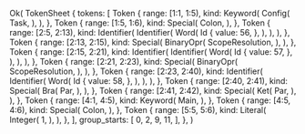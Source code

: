Ok(
    TokenSheet {
        tokens: [
            Token {
                range: [1:1, 1:5),
                kind: Keyword(
                    Config(
                        Task,
                    ),
                ),
            },
            Token {
                range: [1:5, 1:6),
                kind: Special(
                    Colon,
                ),
            },
            Token {
                range: [2:5, 2:13),
                kind: Identifier(
                    Identifier(
                        Word(
                            Id {
                                value: 56,
                            },
                        ),
                    ),
                ),
            },
            Token {
                range: [2:13, 2:15),
                kind: Special(
                    BinaryOpr(
                        ScopeResolution,
                    ),
                ),
            },
            Token {
                range: [2:15, 2:21),
                kind: Identifier(
                    Identifier(
                        Word(
                            Id {
                                value: 57,
                            },
                        ),
                    ),
                ),
            },
            Token {
                range: [2:21, 2:23),
                kind: Special(
                    BinaryOpr(
                        ScopeResolution,
                    ),
                ),
            },
            Token {
                range: [2:23, 2:40),
                kind: Identifier(
                    Identifier(
                        Word(
                            Id {
                                value: 58,
                            },
                        ),
                    ),
                ),
            },
            Token {
                range: [2:40, 2:41),
                kind: Special(
                    Bra(
                        Par,
                    ),
                ),
            },
            Token {
                range: [2:41, 2:42),
                kind: Special(
                    Ket(
                        Par,
                    ),
                ),
            },
            Token {
                range: [4:1, 4:5),
                kind: Keyword(
                    Main,
                ),
            },
            Token {
                range: [4:5, 4:6),
                kind: Special(
                    Colon,
                ),
            },
            Token {
                range: [5:5, 5:6),
                kind: Literal(
                    Integer(
                        1,
                    ),
                ),
            },
        ],
        group_starts: [
            0,
            2,
            9,
            11,
        ],
    },
)